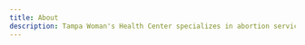 ```yaml
---
title: About
description: Tampa Woman's Health Center specializes in abortion services in Tampa, St. Petersburg and Clearwater.  Also specialize in chemical termination, surgical termination and well-woman visits.
---
```


